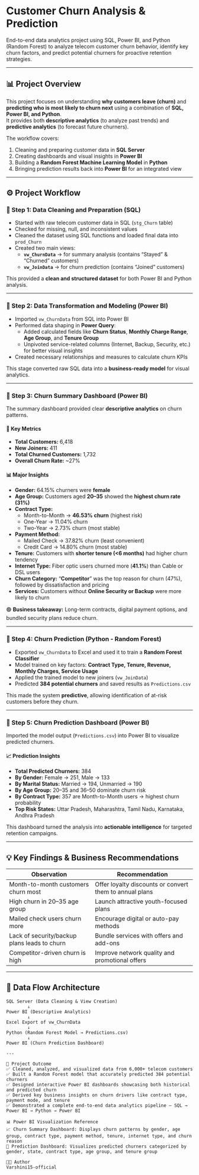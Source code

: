 # Customer Churn Analysis & Prediction

End-to-end data analytics project using SQL, Power BI, and Python (Random Forest) to analyze telecom customer churn behavior, identify key churn factors, and predict potential churners for proactive retention strategies.

---

## 📊 Project Overview

This project focuses on understanding **why customers leave (churn)** and **predicting who is most likely to churn next** using a combination of **SQL, Power BI, and Python**.  
It provides both **descriptive analytics** (to analyze past trends) and **predictive analytics** (to forecast future churners).

The workflow covers:

1. Cleaning and preparing customer data in **SQL Server**  
2. Creating dashboards and visual insights in **Power BI**  
3. Building a **Random Forest Machine Learning Model** in **Python**  
4. Bringing prediction results back into **Power BI** for an integrated view  

---

## ⚙️ Project Workflow

### 🔹 Step 1: Data Cleaning and Preparation (SQL)

- Started with raw telecom customer data in SQL (`stg_Churn` table)  
- Checked for missing, null, and inconsistent values  
- Cleaned the dataset using SQL functions and loaded final data into `prod_Churn`  
- Created two main views:
  - **`vw_ChurnData`** → for summary analysis (contains “Stayed” & “Churned” customers)  
  - **`vw_JoinData`** → for churn prediction (contains “Joined” customers)  

This provided a **clean and structured dataset** for both Power BI and Python analysis.

---

### 🔹 Step 2: Data Transformation and Modeling (Power BI)

- Imported `vw_ChurnData` from SQL into Power BI  
- Performed data shaping in **Power Query**:
  - Added calculated fields like **Churn Status**, **Monthly Charge Range**, **Age Group**, and **Tenure Group**  
  - Unpivoted service-related columns (Internet, Backup, Security, etc.) for better visual insights  
- Created necessary relationships and measures to calculate churn KPIs  

This stage converted raw SQL data into a **business-ready model** for visual analytics.

---

### 🔹 Step 3: Churn Summary Dashboard (Power BI)

The summary dashboard provided clear **descriptive analytics** on churn patterns.

#### 📍 Key Metrics

- **Total Customers:** 6,418  
- **New Joiners:** 411  
- **Total Churned Customers:** 1,732  
- **Overall Churn Rate:** ~27%

#### 📊 Major Insights

- **Gender:** 64.15% churners were **female**  
- **Age Group:** Customers aged **20–35** showed the **highest churn rate (31%)**  
- **Contract Type:**  
  - Month-to-Month → **46.53% churn** (highest risk)  
  - One-Year → 11.04% churn  
  - Two-Year → 2.73% churn (most stable)  
- **Payment Method:**  
  - Mailed Check → 37.82% churn (least convenient)  
  - Credit Card → 14.80% churn (most stable)  
- **Tenure:** Customers with **shorter tenure (<6 months)** had higher churn tendency  
- **Internet Type:** Fiber optic users churned more (**41.1%**) than Cable or DSL users  
- **Churn Category:** “**Competitor**” was the top reason for churn (47%), followed by dissatisfaction and pricing  
- **Services:** Customers without **Online Security or Backup** were more likely to churn  

🟢 **Business takeaway:** Long-term contracts, digital payment options, and bundled security plans reduce churn.

---

### 🔹 Step 4: Churn Prediction (Python - Random Forest)

- Exported `vw_ChurnData` to Excel and used it to train a **Random Forest Classifier**  
- Model trained on key factors: **Contract Type, Tenure, Revenue, Monthly Charges, Service Usage**  
- Applied the trained model to new joiners (`vw_JoinData`)  
- Predicted **384 potential churners** and saved results as `Predictions.csv`  

This made the system **predictive**, allowing identification of at-risk customers before they churn.

---

### 🔹 Step 5: Churn Prediction Dashboard (Power BI)

Imported the model output (`Predictions.csv`) into Power BI to visualize predicted churners.

#### 📈 Prediction Insights

- **Total Predicted Churners:** 384  
- **By Gender:** Female → 251, Male → 133  
- **By Marital Status:** Married → 194, Unmarried → 190  
- **By Age Group:** 20–35 and 36–50 dominate churn risk  
- **By Contract Type:** 357 are Month-to-Month users → highest churn probability  
- **Top Risk States:** Uttar Pradesh, Maharashtra, Tamil Nadu, Karnataka, Andhra Pradesh  

This dashboard turned the analysis into **actionable intelligence** for targeted retention campaigns.

---

## 💡 Key Findings & Business Recommendations

| Observation | Recommendation |
|-------------|----------------|
| Month-to-month customers churn most | Offer loyalty discounts or convert them to annual plans |
| High churn in 20–35 age group | Launch attractive youth-focused plans |
| Mailed check users churn more | Encourage digital or auto-pay methods |
| Lack of security/backup plans leads to churn | Bundle services with offers and add-ons |
| Competitor-driven churn is high | Improve network quality and promotional offers |

---

## 📁 Data Flow Architecture

```text
SQL Server (Data Cleaning & View Creation)
        ↓
Power BI (Descriptive Analytics)
        ↓
Excel Export of vw_ChurnData
        ↓
Python (Random Forest Model → Predictions.csv)
        ↓
Power BI (Churn Prediction Dashboard)

---

🎯 Project Outcome
✅ Cleaned, analyzed, and visualized data from 6,000+ telecom customers
✅ Built a Random Forest model that accurately predicted 384 potential churners
✅ Designed interactive Power BI dashboards showcasing both historical and predicted churn
✅ Derived key business insights on churn drivers like contract type, payment mode, and tenure
✅ Demonstrated a complete end-to-end data analytics pipeline — SQL → Power BI → Python → Power BI

📊 Power BI Visualization Reference
📈 Churn Summary Dashboard: Displays churn patterns by gender, age group, contract type, payment method, tenure, internet type, and churn reason
🤖 Prediction Dashboard: Visualizes predicted churners categorized by gender, state, contract type, age group, and tenure group

👩‍💻 Author
Varshini15-official
